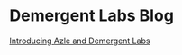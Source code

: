 # Demergent Labs Blog

[Introducing Azle and Demergent Labs](introducing-azle-and-demergent-labs.md)
